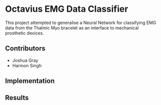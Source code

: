 # Octavius EMG Data Classifier
This project attempted to generalise a Neural Network for classifying EMG data from the Thalmic Myo bracelet as an interface to mechanical prosthetic devices. 


## Contributors
- Joshua Gray
- Harmon Singh

## Implementation

## Results



